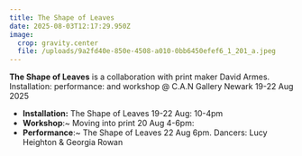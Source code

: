 ```yaml
---
title: The Shape of Leaves
date: 2025-08-03T12:17:29.950Z
image:
  crop: gravity.center
  file: /uploads/9a2fd40e-850e-4508-a010-0bb6450efef6_1_201_a.jpeg
---
```

**The Shape of Leaves** is a collaboration with print maker David Armes. Installation: performance: and workshop @ C.A.N Gallery Newark  19-22 Aug 2025

* **Installation:** The Shape of Leaves 19-22 Aug: 10-4pm 
* **Workshop**:~ Moving into print 20 Aug 4-6pm:
* **Performance**:~ The Shape of Leaves 22 Aug 6pm. Dancers: Lucy Heighton & Georgia Rowan